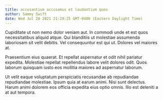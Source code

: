 ```yaml
---
title: accusantium accusamus et laudantium quos
author: Sammy Swift
date: Wed Jul 28 2021 21:29:25 GMT-0400 (Eastern Daylight Time)
---
```

Cupiditate ut non nemo dolor veniam aut. In commodi unde et est quos necessitatibus aliquid atque. Qui blanditiis ut molestiae assumenda laboriosam sit velit debitis. Vel consequuntur est qui ut. Dolores vel maiores at.

 Praesentium eius quaerat. Et repellat aspernatur et odit nihil pariatur expedita. Molestiae repellat repellendus labore velit dolores odit. Quos laborum quisquam iusto eos mollitia maiores ad aspernatur laborum.

 Ut velit eaque voluptatum perspiciatis recusandae ab repudiandae repudiandae molestiae. Ipsum quia at earum animi. Nisi sunt delectus. Harum animi dolorem eos officia expedita eius optio omnis. Illo est deleniti a at aut tempora.